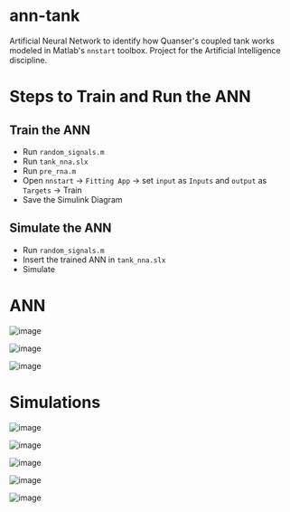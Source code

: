 # ann-tank

Artificial Neural Network to identify how Quanser's coupled tank works modeled in Matlab's `nnstart` toolbox. Project for the Artificial Intelligence discipline.

# Steps to Train and Run the ANN

## Train the ANN
- Run `random_signals.m`
- Run `tank_nna.slx`
- Run `pre_rna.m`
- Open `nnstart` -> `Fitting App` -> set `input` as  `Inputs` and `output` as `Targets` -> Train
- Save the Simulink Diagram

## Simulate the ANN
- Run `random_signals.m`
- Insert the trained ANN in `tank_nna.slx`
- Simulate

# ANN 

![image](https://github.com/hugodiasg/ann-tank/assets/80465879/008f2424-ad1f-42ef-91d4-100b0fee1fdc)

![image](https://github.com/hugodiasg/ann-tank/assets/80465879/bf9ad51d-659a-4d9b-b797-7c8897d30f52)

![image](https://github.com/hugodiasg/ann-tank/assets/80465879/245f5164-befe-496e-9276-024e827efc7d)

# Simulations

![image](https://github.com/hugodiasg/ann-tank/assets/80465879/d5fcd5d2-13f6-42a6-812d-a4652c5dd649)

![image](https://github.com/hugodiasg/ann-tank/assets/80465879/83c79e1c-a811-432c-bd36-eefe6ffa3c06)

![image](https://github.com/hugodiasg/ann-tank/assets/80465879/9037aad9-bd98-4c4a-87df-9334e22ec400)

![image](https://github.com/hugodiasg/ann-tank/assets/80465879/405385ff-601c-429c-b0ca-0cb36eaca00d)

![image](https://github.com/hugodiasg/ann-tank/assets/80465879/f1fa73a5-7403-4580-b1e6-e99c368975a7)



